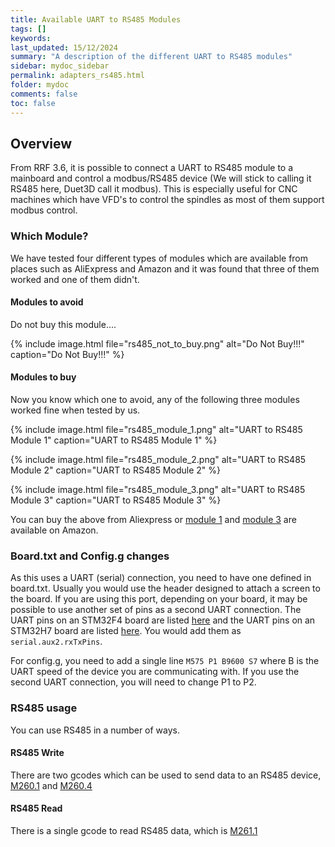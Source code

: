 ```yaml
---
title: Available UART to RS485 Modules
tags: []
keywords: 
last_updated: 15/12/2024
summary: "A description of the different UART to RS485 modules"
sidebar: mydoc_sidebar
permalink: adapters_rs485.html
folder: mydoc
comments: false
toc: false
---
```


## Overview

From RRF 3.6, it is possible to connect a UART to RS485 module to a mainboard and control a modbus/RS485 device (We will stick to calling it RS485 here, Duet3D call it modbus).
This is especially useful for CNC machines which have VFD's to control the spindles as most of them support modbus control.  

### Which Module?

We have tested four different types of modules which are available from places such as AliExpress and Amazon and it was found that three of them worked and one of them didn't.  

#### Modules to avoid

Do not buy this module....

{% include image.html file="rs485_not_to_buy.png" alt="Do Not Buy!!!" caption="Do Not Buy!!!" %}

#### Modules to buy

Now you know which one to avoid, any of the following three modules worked fine when tested by us.  

{% include image.html file="rs485_module_1.png" alt="UART to RS485 Module 1" caption="UART to RS485 Module 1" %}

{% include image.html file="rs485_module_2.png" alt="UART to RS485 Module 2" caption="UART to RS485 Module 2" %}

{% include image.html file="rs485_module_3.png" alt="UART to RS485 Module 3" caption="UART to RS485 Module 3" %}

You can buy the above from Aliexpress or [module 1](https://www.amazon.co.uk/DollaTek-Adapter-Serial-Converter-Module/dp/B07DJ4TGY3) and [module 3](https://www.amazon.co.uk/Youmile-Adapter-Module-Converter-Arduino/dp/B08BZ8274M) are available on Amazon.

### Board.txt and Config.g changes

As this uses a UART (serial) connection, you need to have one defined in board.txt. Usually you would use the header designed to attach a screen to the board. If you are using this port, depending on your board, it may be possible to use another set of pins as a second UART connection. The UART pins on an STM32F4 board are listed [here](https://teamgloomy.github.io/board_txt_stm32.html#uart-useable-pins---stm32f4-based-boards) and the UART pins on an STM32H7 board are listed [here](https://teamgloomy.github.io/board_txt_stm32.html#uart-useable-pins---stm32h7-based-boards). You would add them as `serial.aux2.rxTxPins`.  

For config.g, you need to add a single line `M575 P1 B9600 S7` where B is the UART speed of the device you are communicating with. If you use the second UART connection, you will need to change P1 to P2.

### RS485 usage

You can use RS485 in a number of ways.  

#### RS485 Write

There are two gcodes which can be used to send data to an RS485 device, [M260.1](https://docs.duet3d.com/en/User_manual/Reference/Gcodes#m2601-modbus-write-registers-or-coils) and [M260.4](https://docs.duet3d.com/en/User_manual/Reference/Gcodes#m2604-raw-modbus-transaction)

#### RS485 Read

There is a single gcode to read RS485 data, which is [M261.1](https://docs.duet3d.com/en/User_manual/Reference/Gcodes#m2611-modbus-read-registers-coils-or-inputs)
